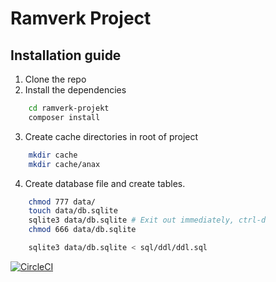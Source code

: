 # Ramverk Project

## Installation guide
1. Clone the repo
2. Install the dependencies
```bash
    cd ramverk-projekt
    composer install
```
3. Create cache directories in root of project
```bash
    mkdir cache
    mkdir cache/anax
```
4. Create database file and create tables.
```bash
    chmod 777 data/
    touch data/db.sqlite
    sqlite3 data/db.sqlite # Exit out immediately, ctrl-d
    chmod 666 data/db.sqlite

    sqlite3 data/db.sqlite < sql/ddl/ddl.sql
```

[![CircleCI](https://circleci.com/gh/MartinLindstroem/ramverk-projekt.svg?style=svg)](https://circleci.com/gh/MartinLindstroem/ramverk-projekt)